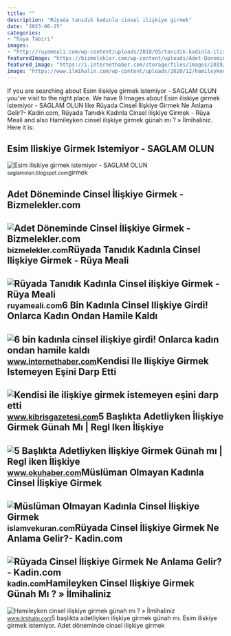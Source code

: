 ```yaml
---
title: ""
description: "Rüyada tanıdık kadınla cinsel ilişkiye girmek"
date: "2023-06-25"
categories:
- "Ruya Tabiri"
images:
- "http://ruyameali.com/wp-content/uploads/2018/05/tanidik-kadinla-iliskiye-girmek-1024x640.jpg"
featuredImage: "https://bizmelekler.com/wp-content/uploads/Adet-Doneminde-Cinsel-Iliskiye-Girmek.jpg"
featured_image: "https://i.internethaber.com/storage/files/images/2019/07/29/tam-6-bin-kadinla-iliskiye-girdi-G7yz.png"
image: "https://www.ilmihalin.com/wp-content/uploads/2020/12/hamileyken-cinsel-iliskiye-girmek-gunah-mi-800x445.jpg"
---
```


If you are searching about Esim iliskiye girmek istemiyor - SAGLAM OLUN you've visit to the right place. We have 9 Images about Esim iliskiye girmek istemiyor - SAGLAM OLUN like Rüyada Cinsel İlişkiye Girmek Ne Anlama Gelir?- Kadin.com, Rüyada Tanıdık Kadınla Cinsel ilişkiye Girmek - Rüya Meali and also Hamileyken cinsel ilişkiye girmek günah mı ? » İlmihaliniz. Here it is:

Esim Iliskiye Girmek Istemiyor - SAGLAM OLUN
--------------------------------------------

 ![Esim iliskiye girmek istemiyor - SAGLAM OLUN](https://1.bp.blogspot.com/-wOme2b6pWG0/WlyYyhPo0AI/AAAAAAAAGBk/az32JDVgt5E2ULLxmGDbxz55K85Ebk5ygCLcBGAs/w1200-h630-p-k-no-nu/EYer_bir_erkek_eYiyle_cinsel_iliYkiye_girmek_istemiyorsa_ne_yapmak_gerekir_1.jpg) <small>saglamolun.blogspot.com</small>girmek

Adet Döneminde Cinsel İlişkiye Girmek - Bizmelekler.com
-------------------------------------------------------

 ![Adet Döneminde Cinsel İlişkiye Girmek - Bizmelekler.com](https://bizmelekler.com/wp-content/uploads/Adet-Doneminde-Cinsel-Iliskiye-Girmek.jpg) <small>bizmelekler.com</small>Rüyada Tanıdık Kadınla Cinsel Ilişkiye Girmek - Rüya Meali
----------------------------------------------------------

 ![Rüyada Tanıdık Kadınla Cinsel ilişkiye Girmek - Rüya Meali](http://ruyameali.com/wp-content/uploads/2018/05/tanidik-kadinla-iliskiye-girmek-1024x640.jpg) <small>ruyameali.com</small>6 Bin Kadınla Cinsel Ilişkiye Girdi! Onlarca Kadın Ondan Hamile Kaldı
---------------------------------------------------------------------

 ![6 bin kadınla cinsel ilişkiye girdi! Onlarca kadın ondan hamile kaldı](https://i.internethaber.com/storage/files/images/2019/07/29/tam-6-bin-kadinla-iliskiye-girdi-G7yz.png) <small>www.internethaber.com</small>Kendisi Ile Ilişkiye Girmek Istemeyen Eşini Darp Etti
-----------------------------------------------------

 ![Kendisi ile ilişkiye girmek istemeyen eşini darp etti](https://www.kibrisgazetesi.com/images/resize/100/656x400/haberler/2020/04/kendisi_ile_iliskiye_girmek_istemeyen_esini_darp_etti_h87497_af127.jpg) <small>www.kibrisgazetesi.com</small>5 Başlıkta Adetliyken İlişkiye Girmek Günah Mı | Regl Iken İlişkiye
-------------------------------------------------------------------

 ![5 Başlıkta Adetliyken İlişkiye Girmek Günah mı | Regl iken İlişkiye](https://www.okuhaber.com/wp-content/uploads/2022/05/adetliyken-iliskiye-girmek-regl-iken-iliskiye-girmek-7.jpg) <small>www.okuhaber.com</small>Müslüman Olmayan Kadınla Cinsel İlişkiye Girmek
-----------------------------------------------

 ![Müslüman Olmayan Kadınla Cinsel İlişkiye Girmek](https://islamvekuran.com/wp-content/uploads/2021/11/Musluman-Olmayan-Kadinla-Cinsel-Iliskiye-Girilir-mi.jpg) <small>islamvekuran.com</small>Rüyada Cinsel İlişkiye Girmek Ne Anlama Gelir?- Kadin.com
---------------------------------------------------------

 ![Rüyada Cinsel İlişkiye Girmek Ne Anlama Gelir?- Kadin.com](https://cdn.kadin.com/images/posts/7/8/6/ruyada-cinsel-iliskiye-girmek-ne-anlama-gelir-1561554225.jpg) <small>kadin.com</small>Hamileyken Cinsel Ilişkiye Girmek Günah Mı ? » İlmihaliniz
----------------------------------------------------------

 ![Hamileyken cinsel ilişkiye girmek günah mı ? » İlmihaliniz](https://www.ilmihalin.com/wp-content/uploads/2020/12/hamileyken-cinsel-iliskiye-girmek-gunah-mi-800x445.jpg) <small>www.ilmihalin.com</small>5 başlıkta adetliyken i̇lişkiye girmek günah mı. Esim iliskiye girmek istemiyor. Adet döneminde cinsel i̇lişkiye girmek
